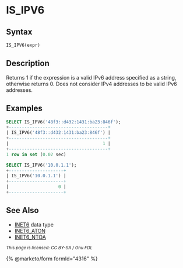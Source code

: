 # IS\_IPV6

## Syntax

```sql
IS_IPV6(expr)
```

## Description

Returns 1 if the expression is a valid IPv6 address specified as a string, otherwise returns 0. Does not consider IPv4 addresses to be valid IPv6 addresses.

## Examples

```sql
SELECT IS_IPV6('48f3::d432:1431:ba23:846f');
+--------------------------------------+
| IS_IPV6('48f3::d432:1431:ba23:846f') |
+--------------------------------------+
|                                    1 |
+--------------------------------------+
1 row in set (0.02 sec)

SELECT IS_IPV6('10.0.1.1');
+---------------------+
| IS_IPV6('10.0.1.1') |
+---------------------+
|                   0 |
+---------------------+
```

## See Also

* [INET6](../../../data-types/string-data-types/inet6.md) data type
* [INET6\_ATON](inet6_aton.md)
* [INET6\_NTOA](inet6_ntoa.md)

<sub>_This page is licensed: CC BY-SA / Gnu FDL_</sub>

{% @marketo/form formId="4316" %}
